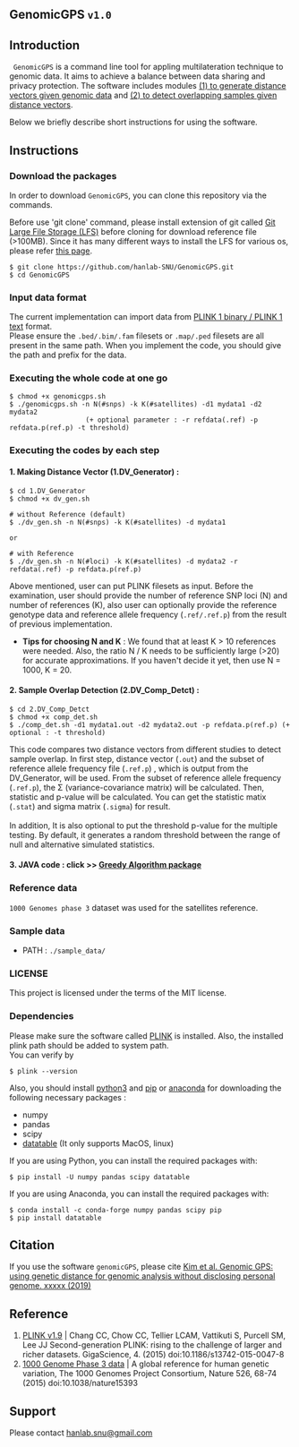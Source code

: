 ## GenomicGPS `v1.0`

## Introduction

` GenomicGPS`  is a command line tool for appling multilateration technique to genomic data. It aims to achieve a balance between data sharing and privacy protection. The software includes modules <ins>(1) to generate distance vectors given genomic data</ins> and <ins>(2) to detect overlapping samples given distance vectors</ins>.

Below we briefly describe short instructions for using the software.

## Instructions

### Download the packages
In order to download `GenomicGPS`, you can clone this repository via the commands.

Before use 'git clone' command, please install extension of git called [Git Large File Storage (LFS)](https://github.com/git-lfs/git-lfs/wiki/Installation) before cloning for download reference file (>100MB). Since it has many different ways to install the LFS for various os, please refer [this page](https://github.com/git-lfs/git-lfs/wiki/Installation).

```
$ git clone https://github.com/hanlab-SNU/GenomicGPS.git
$ cd GenomicGPS
```

### Input data format
The current implementation can import data from [PLINK 1 binary / PLINK 1 text](https://www.cog-genomics.org/plink2/input)
format. <br>
Please ensure the `.bed/.bim/.fam` filesets or `.map/.ped` filesets are all present in the same path. When you implement the code, you should give the path and prefix for the data.

### Executing the whole code at one go
```
$ chmod +x genomicgps.sh
$ ./genomicgps.sh -n N(#snps) -k K(#satellites) -d1 mydata1 -d2 mydata2
                   (+ optional parameter : -r refdata(.ref) -p refdata.p(ref.p) -t threshold)
```
### Executing the codes by each step

#### 1. Making Distance Vector (1.DV_Generator) :
```
$ cd 1.DV_Generator
$ chmod +x dv_gen.sh

# without Reference (default)
$ ./dv_gen.sh -n N(#snps) -k K(#satellites) -d mydata1

or

# with Reference
$ ./dv_gen.sh -n N(#loci) -k K(#satellites) -d mydata2 -r refdata(.ref) -p refdata.p(ref.p)
```
Above mentioned, user can put PLINK filesets as input. Before the examination, user should provide the number of reference SNP loci (N) and number of references (K), also user can optionally provide the reference genotype data and reference allele frequency (`.ref/.ref.p`) from the result of previous implementation. <br>
 - **Tips for choosing N and K** : We found that at least K > 10 references were needed. Also, the ratio N / K needs to be sufficiently large (>20) for accurate approximations. If you haven't decide it yet, then use N = 1000, K = 20.

#### 2. Sample Overlap Detection (2.DV_Comp_Detct) :
```
$ cd 2.DV_Comp_Detct
$ chmod +x comp_det.sh
$ ./comp_det.sh -d1 mydata1.out -d2 mydata2.out -p refdata.p(ref.p) (+ optional : -t threshold)
```
This code compares two distance vectors from different studies to detect sample overlap. In first step, distance vector (`.out`) and the subset of reference allele frequency file (`.ref.p`) , which is output from the DV_Generator, will be used. From the subset of reference allele frequency (`.ref.p`), the &Sigma; (variance-covariance matrix) will be calculated. Then, statistic and p-value will be calculated. You can get the statistic matix (`.stat`) and sigma matrix (`.sigma`) for result.
<br>
<br>
In addition, It is also optional to put the threshold p-value for the multiple testing. By default, it generates a random threshold between the range of null and alternative simulated statistics.

#### 3. JAVA code : click >> [Greedy Algorithm package](https://github.com/hanlab-SNU/GenomicGPS/tree/master/scripts/Java/greedy_algorithm_package)

### Reference data
`1000 Genomes phase 3` dataset was used for the satellites reference.

### Sample data
* PATH : `./sample_data/`

### LICENSE
This project is licensed under the terms of the MIT license.

### Dependencies
Please make sure the software called [PLINK](http://zzz.bwh.harvard.edu/plink/download.shtml) is installed. Also, the installed plink path should be added to system path. <br>
You can verify by

```
$ plink --version
```

Also, you should install [python3](https://www.python.org/downloads/) and [pip](https://pip.pypa.io/en/stable/installing/) or [anaconda](https://www.anaconda.com/distribution/#download-section) for downloading the following necessary packages :

- numpy
- pandas
- scipy
- [datatable](https://github.com/h2oai/datatable#Installation) (It only supports MacOS, linux)

If you are using Python, you can install the required packages with:

```
$ pip install -U numpy pandas scipy datatable
```

If you are using Anaconda, you can install the required packages with:

```
$ conda install -c conda-forge numpy pandas scipy pip
$ pip install datatable
```

## Citation
If you use the software `genomicGPS`, please cite [Kim et al. Genomic GPS: using genetic distance for genomic analysis without disclosing personal genome. xxxxx (2019)](www.)

## Reference
1. [PLINK v1.9](www.cog-genomics.org/plink/2.0/) | Chang CC, Chow CC, Tellier LCAM, Vattikuti S, Purcell SM, Lee JJ Second-generation PLINK: rising to the challenge of larger and richer datasets. GigaScience, 4. (2015) doi:10.1186/s13742-015-0047-8
2. [1000 Genome Phase 3 data](https://www.cog-genomics.org/plink/2.0/resources) | A global reference for human genetic variation, The 1000 Genomes Project Consortium, Nature 526, 68-74 (2015) doi:10.1038/nature15393

## Support
Please contact [hanlab.snu@gmail.com](mailto:hanlab.snu@gmail.com)
